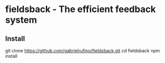 # fieldsback - The efficient feedback system

## Install
git clone https://github.com/gabrielrufino/fieldsback.git 
cd fieldsback 
npm install
